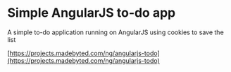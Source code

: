 # Simple AngularJS to-do app
A simple to-do application running on AngularJS using cookies to save the list

[https://projects.madebyted.com/ng/angularjs-todo](https://projects.madebyted.com/ng/angularjs-todo)
